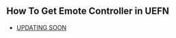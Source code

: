 How To Get Emote Controller in UEFN
--
- [UPDATING SOON](https://www.youtube.com/watch?v=f1-2xRx2gnE)

